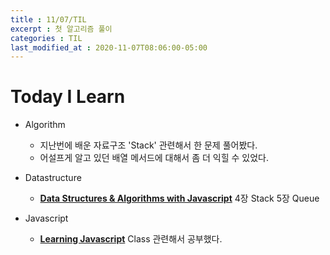 ```yaml
---
title : 11/07/TIL
excerpt : 첫 알고리즘 풀이 
categories : TIL
last_modified_at : 2020-11-07T08:06:00-05:00
---
```


# Today I Learn  
  
 - Algorithm  
    - 지난번에 배운 자료구조 'Stack' 관련해서 한 문제 풀어봤다.  
    - 어설프게 알고 있던 배열 메서드에 대해서 좀 더 익힐 수 있었다.  

 - Datastructure  
    - [__Data Structures & Algorithms with Javascript__](https://book.naver.com/bookdb/book_detail.nhn?bid=8095174) 4장 Stack 5장 Queue 

 - Javascript  
   - [__Learning Javascript__](https://book.naver.com/bookdb/book_detail.nhn?bid=12181869) Class 관련해서 공부했다.
